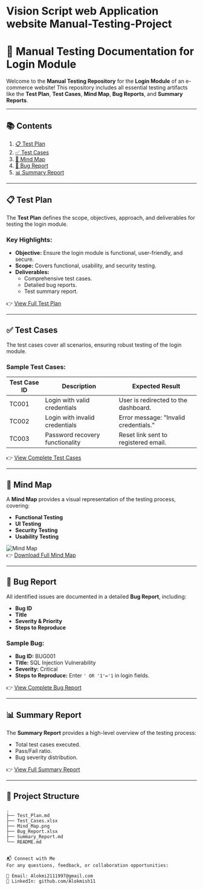 # Vision Script web Application website Manual-Testing-Project

# 🚀 Manual Testing Documentation for Login Module

Welcome to the **Manual Testing Repository** for the **Login Module** of an e-commerce website! This repository includes all essential testing artifacts like the **Test Plan**, **Test Cases**, **Mind Map**, **Bug Reports**, and **Summary Reports**.

---

## 📚 Contents  
1. [📋 Test Plan](#-test-plan)  
2. [✅ Test Cases](#-test-cases)  
3. [🧠 Mind Map](#-mind-map)  
4. [🐛 Bug Report](#-bug-report)  
5. [📊 Summary Report](#-summary-report)  

---

## 📋 Test Plan  
The **Test Plan** defines the scope, objectives, approach, and deliverables for testing the login module.  

### Key Highlights:  
- **Objective:** Ensure the login module is functional, user-friendly, and secure.  
- **Scope:** Covers functional, usability, and security testing.  
- **Deliverables:**  
  - Comprehensive test cases.  
  - Detailed bug reports.  
  - Test summary report.  

👉 [View Full Test Plan](./Test_Plan.md)

---

## ✅ Test Cases  

The test cases cover all scenarios, ensuring robust testing of the login module.  

### Sample Test Cases:  
| **Test Case ID** | **Description**               | **Expected Result**                     |  
|-------------------|-------------------------------|------------------------------------------|  
| TC001             | Login with valid credentials | User is redirected to the dashboard.    |  
| TC002             | Login with invalid credentials | Error message: "Invalid credentials."  |  
| TC003             | Password recovery functionality | Reset link sent to registered email.   |  

👉 [View Complete Test Cases](./Test_Cases.xlsx)

---

## 🧠 Mind Map  

A **Mind Map** provides a visual representation of the testing process, covering:  
- **Functional Testing**  
- **UI Testing**  
- **Security Testing**  
- **Usability Testing**  

![Mind Map](./Mind_Map.png)  
👉 [Download Full Mind Map](./Mind_Map.png)

---

## 🐛 Bug Report  

All identified issues are documented in a detailed **Bug Report**, including:  
- **Bug ID**  
- **Title**  
- **Severity & Priority**  
- **Steps to Reproduce**  

### Sample Bug:  
- **Bug ID:** BUG001  
- **Title:** SQL Injection Vulnerability  
- **Severity:** Critical  
- **Steps to Reproduce:** Enter `' OR '1'='1` in login fields.  

👉 [View Complete Bug Report](./Bug_Report.xlsx)

---

## 📊 Summary Report  

The **Summary Report** provides a high-level overview of the testing process:  
- Total test cases executed.  
- Pass/Fail ratio.  
- Bug severity distribution.  

👉 [View Full Summary Report](./Summary_Report.md)

---

## 📂 Project Structure  

```plaintext
.
├── Test_Plan.md
├── Test_Cases.xlsx
├── Mind_Map.png
├── Bug_Report.xlsx
├── Summary_Report.md
└── README.md


📬 Connect with Me
For any questions, feedback, or collaboration opportunities:

📧 Email: Alokmi2111997@gmail.com
💼 LinkedIn: github.com/Alokmish11

